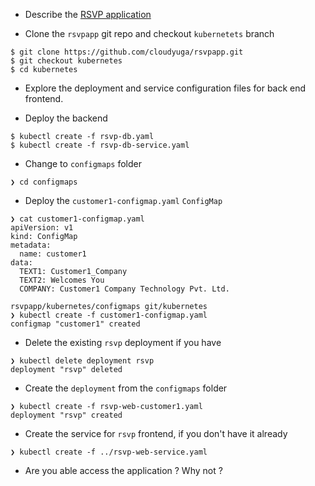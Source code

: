 
- Describe the [RSVP application](https://cloudyuga.gitbooks.io/container-orchestration/content/rsvp.html)

- Clone the `rsvpapp` git repo and checkout `kubernetets` branch
```
$ git clone https://github.com/cloudyuga/rsvpapp.git
$ git checkout kubernetes
$ cd kubernetes
```
- Explore the deployment and service configuration files for back end frontend. 

- Deploy the backend 
```
$ kubectl create -f rsvp-db.yaml
$ kubectl create -f rsvp-db-service.yaml
```

- Change to `configmaps` folder
```
❯ cd configmaps
```

- Deploy the `customer1-configmap.yaml` `ConfigMap`
```
❯ cat customer1-configmap.yaml
apiVersion: v1
kind: ConfigMap
metadata:
  name: customer1
data:
  TEXT1: Customer1_Company
  TEXT2: Welcomes You
  COMPANY: Customer1 Company Technology Pvt. Ltd.

rsvpapp/kubernetes/configmaps git/kubernetes
❯ kubectl create -f customer1-configmap.yaml
configmap "customer1" created
```

- Delete the existing `rsvp` deployment if you have
```
❯ kubectl delete deployment rsvp
deployment "rsvp" deleted
```

- Create the `deployment` from the `configmaps` folder
```
❯ kubectl create -f rsvp-web-customer1.yaml
deployment "rsvp" created
```

- Create the service for `rsvp` frontend, if you don't have it already 
```
❯ kubectl create -f ../rsvp-web-service.yaml
```

- Are you able access the application ? Why not ? 

